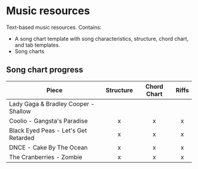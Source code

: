 # Music resources

Text-based music resources. Contains:
* A song chart template with song characteristics, structure, chord chart, and tab templates.
* Song charts

## Song chart progress

| Piece                	                | Structure | Chord Chart | Riffs |
|---------------------------------------|:---------:|:-----------:|:-----:|
| Lady Gaga & Bradley Cooper - Shallow  |           |             |       |
| Coolio - Gangsta's Paradise           | x         | x           | x     |
| Black Eyed Peas - Let's Get Retarded  | x         | x           | x     |
| DNCE - Cake By The Ocean              | x         | x           | x     |
| The Cranberries - Zombie              | x         | x           | x     |